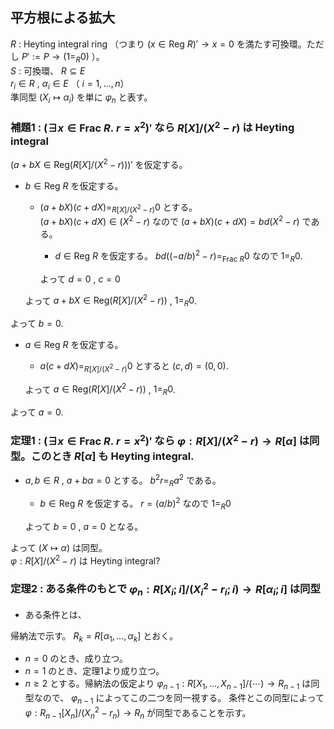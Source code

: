 ## 平方根による拡大
$R$ : Heyting integral ring （つまり $(x\in\mathrm{Reg}\ R)'\to x=0$ を満たす可換環。ただし $P':= P\to (1=_R0)$ ）。  
$S$ : 可換環、 $R\subseteq E$  
$r_i\in R$ , $\alpha_i\in E$ （ $i=1,\ldots,n$）  
準同型 $(X_i\mapsto \alpha_i)$ を単に $\varphi_n$ と表す。
### 補題1 : $(\exists x\in \mathrm{Frac}\ R.\ r=x^2)'$ なら $R[X]/(X^2-r)$ は Heyting integral
$(a+bX\in\mathrm{Reg}(R[X]/(X^2-r)))'$ を仮定する。
- $b\in \mathrm{Reg}\ R$ を仮定する。
  - $(a+bX)(c+dX)=_{R[X]/(X^2-r)}0$ とする。  
    $(a+bX)(c+dX)\in (X^2-r)$ なので $(a+bX)(c+dX)=bd(X^2-r)$ である。
    - $d\in \mathrm{Reg}\ R$ を仮定する。 $bd((-a/b)^2-r)=_{\mathrm{Frac}\ R}0$ なので $1=_R0$.
    
    よって $d=0$ , $c=0$
    
  よって $a+bX\in\mathrm{Reg}(R[X]/(X^2-r))$ , $1=_R0$.
  
よって $b=0$.
- $a\in \mathrm{Reg}\ R$ を仮定する。
  - $a(c+dX)=_{R[X]/(X^2-r)}0$ とすると $(c,d)=(0,0)$.
    
  よって $a\in\mathrm{Reg}(R[X]/(X^2-r))$ , $1=_R0$.

よって $a=0$.
### 定理1 : $(\exists x\in \mathrm{Frac}\ R.\ r=x^2)'$ なら $\varphi:R[X]/(X^2-r)\to R[\alpha]$ は同型。このとき $R[\alpha]$ も Heyting integral.
- $a,b\in R$ , $a+b\alpha=0$ とする。 $b^2r=_Ra^2$ である。
  - $b\in \mathrm{Reg}\ R$ を仮定する。 $r=(a/b)^2$ なので $1=_R0$
  
  よって $b=0$ , $a=0$ となる。
  
よって $(X\mapsto \alpha)$ は同型。  
$\varphi:R[X]/(X^2-r)$ は Heyting integral?
### 定理2 : ある条件のもとで $\varphi_n:R[X_i;i]/(X_i^2-r_i;i)\to R[\alpha_i;i]$ は同型
- ある条件とは、

帰納法で示す。 $R_k=R[\alpha_1,\ldots,\alpha_k]$ とおく。
- $n=0$ のとき、成り立つ。
- $n=1$ のとき、定理1より成り立つ。
- $n\geq2$ とする。帰納法の仮定より $\varphi_{n-1}:R[X_1,\ldots,X_{n-1}]/(\cdots)\to R_{n-1}$ は同型なので、 $\varphi_{n-1}$ によってこの二つを同一視する。 
  条件とこの同型によって
  $\varphi:R_{n-1}[X_n]/(X_n^2-r_n)\to R_n$ が同型であることを示す。
